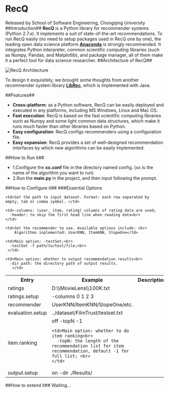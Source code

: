 # RecQ #
Released by School of Software Engineering, Chongqing University
##Introduction##
**RecQ** is a Python library for recommender systems (Python 2.7.x). It implements a suit of state-of-the-art recommendations. To run RecQ easily (no need to setup packages used in RecQ one by one), the leading open data science platform  [**Anaconda**](https://www.continuum.io/downloads) is strongly recommended. It integrates Python interpreter, common scientific computing libraries (such as Numpy, Pandas, and Matplotlib), and package manager, all of them make it a perfect tool for data science researcher.
##Architecture of RecQ##

![RecQ Architecture](http://ww3.sinaimg.cn/large/88b98592gw1f9fh8jpencj21d40ouwlf.jpg)

To design it exquisitely, we brought some thoughts from another recommender system library [**LibRec**](https://github.com/guoguibing/librec), which is implemented with Java.

##Features##
* **Cross-platform**: as a Python software, RecQ can be easily deployed and executed in any platforms, including MS Windows, Linux and Mac OS.
* **Fast execution**: RecQ is based on the fast scientific computing libraries such as Numpy and some light common data structures, which make it runs much faster than other libraries based on Python.
* **Easy configuration**: RecQ configs recommenders using a configuration file.
* **Easy expansion**: RecQ provides a set of well-designed recommendation interfaces by which new algorithms can be easily implemented.

##How to Run it##
* 1.Configure the **xx.conf** file in the directory named config. (xx is the name of the algorithm you want to run)
* 2.Run the **main.py** in the project, and then input following the prompt.

##How to Configure it##
###Essential Options
 <table class="table table-hover table-bordered">
  <tr>
    <th width="12%" scope="col"> Entry</th>
    <th width="16%" class="conf" scope="col">Example</th>
    <th width="72%" class="conf" scope="col">Description</th>
  </tr>
  <tr>
    <td>ratings</td>
    <td>D:\\MovieLens\\100K.txt</td>
 
    <td>Set the path to input dataset. Format: each row separated by empty, tab or comma symbol. </td>
  </tr>
  <tr>
    <td scope="row">ratings.setup</td>
    <td>-columns 0 1 2 3</td>

    <td>-columns: (user, item, rating) columns of rating data are used;
      -header: to skip the first head line when reading data<br>
    </td>
  </tr>
  <tr>
    <td scope="row">recommender</td>
    <td>UserKNN/ItemKNN/SlopeOne/etc.</td>

    <td>Set the recommender to use. Available options include: <br>
        Algorithms inplemented: UserKNN, ItemKNN, SlopeOne</td>
  </tr>
  <tr>
    <td scope="row">evaluation.setup</td>
    <td>../dataset/FilmTrust/testset.txt</td>
 
    <td>Main option: -testSet;<br>
      -testSet -f path/to/test/file;<br>
     </td>
  </tr>
  <tr>
    <td scope="row">item.ranking</td>
    <td>off -topN -1

    <td>Main option: whether to do item ranking<br>
      -topN: the length of the recommendation list for item recommendation, default -1 for full list; <br>
    </td>
  </tr>
  <tr>
    <td scope="row">output.setup</td>
    <td>on -dir ./Results/</td>

    <td>Main option: whether to output recommendation results<br>
      -dir path: the directory path of output results.
       </td>
  </tr>  
  </table>

##How to extend it##
Waiting...